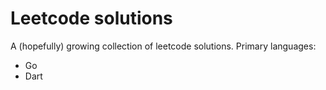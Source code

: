 # Leetcode solutions

A (hopefully) growing collection of leetcode solutions. Primary languages:
 - Go
 - Dart
